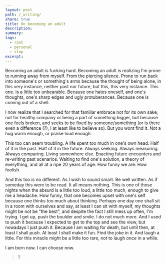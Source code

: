 ```yaml
---
layout: post
path: /_writing/
share: true
title: On becoming an adult
description: 
summary: 
tags:
  - rant
  - personal
  - slop
excerpt: 
---
```


Becoming an adult is fucking hard. Becoming an adult is realizing I'm prone to running away from myself. From the piercing silence. Prone to run back into someone's or something's arms because the thought of being alone, in this very instance, neither past nor future, but this, this very instance. This one. is a little too unbearable. Because one hates oneself, and one's thoughts, one's sharp edges and ugly protuberances. Because one is coming out of a shell. 

I now realize that I searched for that familiar embrace not for its own sake, not for healthy company or being a part of something bigger, but because one feels broken, and seeks to be fixed by someone/something (or is there even a difference (?), I at least like to believe so). But you wont find it. Not a hug warm enough, or praise loud enough. 

This too can seem troubling. A life spent too much in one's own head. Half of it in the past. Half of it in the future. Always seeking. Always measuring. Always comparing. Living somewhere else. Enacting future encounters and re-writing past scenarios. Waiting to find one's solution, a theory of everything, and all at a ripe 20 years of age. How funny we are. How foolish. 

And this too is no different. As I wish to sound smart. Be well written. As if someday this were to be read. It all means nothing. This is one of those nights when the absurd is a little too loud, a little too much, enough to give me a headache. How funny, that one becomes upset with one's self because one thinks too much about thinking. Perhaps one day one shall sit in a room with ourselves and say, at least I can sit with myself, my thoughts might be not be "the best", and despite the fact I still mess up often, I'm trying. I get up, push the boulder and smile. I do not much more. And I used to push it because I expected to get to the top and see the view, but nowadays I just push it. Because I am waiting for death, but until then, at least I shall push. At least I shall make it fun. Find the joke in it. And laugh a little. For this miracle might be a little too rare, not to laugh once in a while. 

I am born now. I can choose now. 

> T

